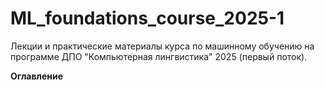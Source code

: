 # ML_foundations_course_2025-1
Лекции и практические материалы курса по машинному обучению на программе ДПО "Компьютерная лингвистика" 2025 (первый поток).

**Оглавление**
